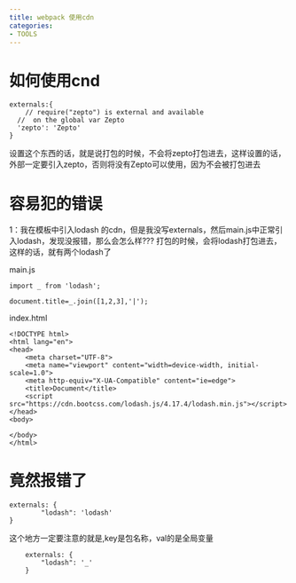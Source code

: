 ```yaml
---
title: webpack 使用cdn
categories: 
- TOOLS
---
```


# 如何使用cnd
```
externals:{
    // require("zepto") is external and available
  //  on the global var Zepto
  'zepto': 'Zepto'
}
```
设置这个东西的话，就是说打包的时候，不会将zepto打包进去，这样设置的话，外部一定要引入zepto，否则将没有Zepto可以使用，因为不会被打包进去

# 容易犯的错误
1：我在模板中引入lodash 的cdn，但是我没写externals，然后main.js中正常引入lodash，发现没报错，那么会怎么样???
打包的时候，会将lodash打包进去，这样的话，就有两个lodash了

main.js
```
import _ from 'lodash';

document.title=_.join([1,2,3],'|');

```

index.html
```
<!DOCTYPE html>
<html lang="en">
<head>
    <meta charset="UTF-8">
    <meta name="viewport" content="width=device-width, initial-scale=1.0">
    <meta http-equiv="X-UA-Compatible" content="ie=edge">
    <title>Document</title>
    <script src="https://cdn.bootcss.com/lodash.js/4.17.4/lodash.min.js"></script>
</head>
<body>
    
</body>
</html>
```

# 竟然报错了

```
externals: {
        "lodash": 'lodash'
}
```

这个地方一定要注意的就是,key是包名称，val的是全局变量

```
    externals: {
        "lodash": '_'
    }
```






